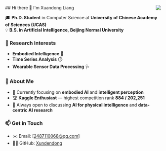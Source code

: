 <img align="right" src="https://github-readme-stats.vercel.app/api?username=Xundendong&show_icons=true&icon_color=CE1D2D&text_color=718096&bg_color=ffffff&hide_title=true" />
## Hi there 👋 I'm Xuandong Liang  

🎓 **Ph.D. Student** in Computer Science at **University of Chinese Academy of Sciences (UCAS)**  
💡 **B.S. in Artificial Intelligence**, **Beijing Normal University**

### 🧠 Research Interests  
- **Embodied Intelligence** 🤖  
- **Time Series Analysis** ⏱️  
- **Wearable Sensor Data Processing** 🩺  

### 🧩 About Me  
- 🔭 Currently focusing on **embodied AI** and **intelligent perception**  
- 🏆 **Kaggle Enthusiast** — highest competition rank **884 / 202,251**  
- 💬 Always open to discussing **AI for physical intelligence** and **data-centric AI research**

### 📫 Get in Touch  
- ✉️ Email: [2487110068@qq.com]  
- 🧑‍💻 GitHub: [Xundendong](https://github.com/Xundendong)

